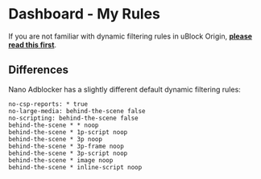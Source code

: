 # Dashboard - My Rules

If you are not familiar with dynamic filtering rules in uBlock Origin,
[**please read this first**](https://github.com/gorhill/uBlock/wiki/Dynamic-filtering:-rule-syntax).

## Differences

Nano Adblocker has a slightly different default dynamic filtering rules:

```
no-csp-reports: * true
no-large-media: behind-the-scene false
no-scripting: behind-the-scene false
behind-the-scene * * noop
behind-the-scene * 1p-script noop
behind-the-scene * 3p noop
behind-the-scene * 3p-frame noop
behind-the-scene * 3p-script noop
behind-the-scene * image noop
behind-the-scene * inline-script noop
```
